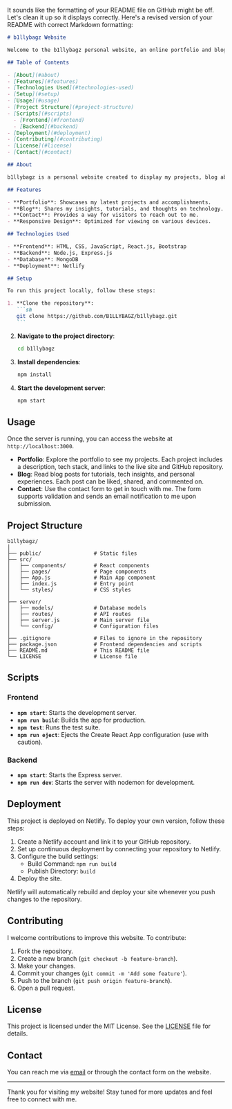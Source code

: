 It sounds like the formatting of your README file on GitHub might be off. Let's clean it up so it displays correctly. Here's a revised version of your README with correct Markdown formatting:

````markdown
# b1llybagz Website

Welcome to the b1llybagz personal website, an online portfolio and blog by William Hogan. This site showcases my work, shares my thoughts on various tech topics, and provides a way to connect with me.

## Table of Contents

- [About](#about)
- [Features](#features)
- [Technologies Used](#technologies-used)
- [Setup](#setup)
- [Usage](#usage)
- [Project Structure](#project-structure)
- [Scripts](#scripts)
  - [Frontend](#frontend)
  - [Backend](#backend)
- [Deployment](#deployment)
- [Contributing](#contributing)
- [License](#license)
- [Contact](#contact)

## About

b1llybagz is a personal website created to display my projects, blog about my journey in the tech industry, and provide an avenue for networking. It reflects my skills in Full Stack Development, particularly in JavaScript, Node.js, MongoDB, and modern JavaScript libraries and frameworks.

## Features

- **Portfolio**: Showcases my latest projects and accomplishments.
- **Blog**: Shares my insights, tutorials, and thoughts on technology.
- **Contact**: Provides a way for visitors to reach out to me.
- **Responsive Design**: Optimized for viewing on various devices.

## Technologies Used

- **Frontend**: HTML, CSS, JavaScript, React.js, Bootstrap
- **Backend**: Node.js, Express.js
- **Database**: MongoDB
- **Deployment**: Netlify

## Setup

To run this project locally, follow these steps:

1. **Clone the repository**:
   ```sh
   git clone https://github.com/B1LLYBAGZ/b1llybagz.git
   ```
````

2. **Navigate to the project directory**:

   ```sh
   cd b1llybagz
   ```

3. **Install dependencies**:

   ```sh
   npm install
   ```

4. **Start the development server**:
   ```sh
   npm start
   ```

## Usage

Once the server is running, you can access the website at `http://localhost:3000`.

- **Portfolio**: Explore the portfolio to see my projects. Each project includes a description, tech stack, and links to the live site and GitHub repository.
- **Blog**: Read blog posts for tutorials, tech insights, and personal experiences. Each post can be liked, shared, and commented on.
- **Contact**: Use the contact form to get in touch with me. The form supports validation and sends an email notification to me upon submission.

## Project Structure

```plaintext
b1llybagz/
│
├── public/                 # Static files
├── src/
│   ├── components/         # React components
│   ├── pages/              # Page components
│   ├── App.js              # Main App component
│   ├── index.js            # Entry point
│   └── styles/             # CSS styles
│
├── server/
│   ├── models/             # Database models
│   ├── routes/             # API routes
│   ├── server.js           # Main server file
│   └── config/             # Configuration files
│
├── .gitignore              # Files to ignore in the repository
├── package.json            # Frontend dependencies and scripts
├── README.md               # This README file
└── LICENSE                 # License file
```

## Scripts

### Frontend

- **`npm start`**: Starts the development server.
- **`npm run build`**: Builds the app for production.
- **`npm test`**: Runs the test suite.
- **`npm run eject`**: Ejects the Create React App configuration (use with caution).

### Backend

- **`npm start`**: Starts the Express server.
- **`npm run dev`**: Starts the server with nodemon for development.

## Deployment

This project is deployed on Netlify. To deploy your own version, follow these steps:

1. Create a Netlify account and link it to your GitHub repository.
2. Set up continuous deployment by connecting your repository to Netlify.
3. Configure the build settings:
   - Build Command: `npm run build`
   - Publish Directory: `build`
4. Deploy the site.

Netlify will automatically rebuild and deploy your site whenever you push changes to the repository.

## Contributing

I welcome contributions to improve this website. To contribute:

1. Fork the repository.
2. Create a new branch (`git checkout -b feature-branch`).
3. Make your changes.
4. Commit your changes (`git commit -m 'Add some feature'`).
5. Push to the branch (`git push origin feature-branch`).
6. Open a pull request.

## License

This project is licensed under the MIT License. See the [LICENSE](LICENSE) file for details.

## Contact

You can reach me via [email](mailto:098williamhogan@gmail.com) or through the contact form on the website.

---

Thank you for visiting my website! Stay tuned for more updates and feel free to connect with me.

```

```

